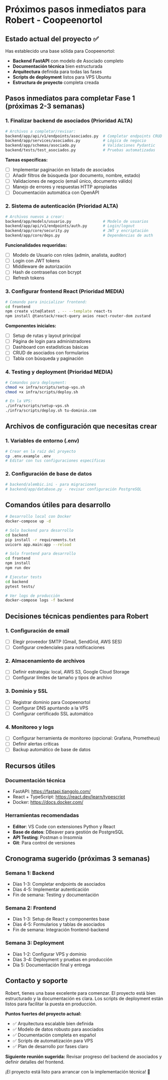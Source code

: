 # Próximos pasos inmediatos para Robert - Coopeenortol

## Estado actual del proyecto ✅

Has establecido una base sólida para Coopeenortol:

- **Backend FastAPI** con modelo de Asociado completo
- **Documentación técnica** bien estructurada
- **Arquitectura** definida para todas las fases
- **Scripts de deployment** listos para VPS Ubuntu
- **Estructura de proyecto** completa creada

## Pasos inmediatos para completar Fase 1 (próximas 2-3 semanas)

### 1. Finalizar backend de asociados (Prioridad ALTA)

```bash
# Archivos a completar/revisar:
backend/app/api/v1/endpoints/asociados.py  # Completar endpoints CRUD
backend/app/services/asociados.py          # Lógica de negocio
backend/app/schemas/asociado.py            # Validaciones Pydantic
backend/tests/test_asociados.py            # Pruebas automatizadas
```

**Tareas específicas:**
- [ ] Implementar paginación en listado de asociados
- [ ] Añadir filtros de búsqueda (por documento, nombre, estado)
- [ ] Validaciones de negocio (email único, documento válido)
- [ ] Manejo de errores y respuestas HTTP apropiadas
- [ ] Documentación automática con OpenAPI

### 2. Sistema de autenticación (Prioridad ALTA)

```bash
# Archivos nuevos a crear:
backend/app/models/usuario.py              # Modelo de usuarios
backend/app/api/v1/endpoints/auth.py       # Login/logout
backend/app/core/security.py               # JWT y encriptación
backend/app/core/deps.py                   # Dependencias de auth
```

**Funcionalidades requeridas:**
- [ ] Modelo de Usuario con roles (admin, analista, auditor)
- [ ] Login con JWT tokens
- [ ] Middleware de autorización
- [ ] Hash de contraseñas con bcrypt
- [ ] Refresh tokens

### 3. Configurar frontend React (Prioridad MEDIA)

```bash
# Comando para inicializar frontend:
cd frontend
npm create vite@latest . -- --template react-ts
npm install @tanstack/react-query axios react-router-dom zustand
```

**Componentes iniciales:**
- [ ] Setup de rutas y layout principal
- [ ] Página de login para administradores
- [ ] Dashboard con estadísticas básicas
- [ ] CRUD de asociados con formularios
- [ ] Tabla con búsqueda y paginación

### 4. Testing y deployment (Prioridad MEDIA)

```bash
# Comandos para deployment:
chmod +x infra/scripts/setup-vps.sh
chmod +x infra/scripts/deploy.sh

# En la VPS:
./infra/scripts/setup-vps.sh
./infra/scripts/deploy.sh tu-dominio.com
```

## Archivos de configuración que necesitas crear

### 1. Variables de entorno (.env)
```bash
# Crear en la raíz del proyecto
cp .env.example .env
# Editar con tus configuraciones específicas
```

### 2. Configuración de base de datos
```bash
# backend/alembic.ini - para migraciones
# backend/app/database.py - revisar configuración PostgreSQL
```

## Comandos útiles para desarrollo

```bash
# Desarrollo local con Docker
docker-compose up -d

# Solo backend para desarrollo
cd backend
pip install -r requirements.txt
uvicorn app.main:app --reload

# Solo frontend para desarrollo  
cd frontend
npm install
npm run dev

# Ejecutar tests
cd backend
pytest tests/

# Ver logs de producción
docker-compose logs -f backend
```

## Decisiones técnicas pendientes para Robert

### 1. Configuración de email
- [ ] Elegir proveedor SMTP (Gmail, SendGrid, AWS SES)
- [ ] Configurar credenciales para notificaciones

### 2. Almacenamiento de archivos
- [ ] Definir estrategia: local, AWS S3, Google Cloud Storage
- [ ] Configurar límites de tamaño y tipos de archivo

### 3. Dominio y SSL
- [ ] Registrar dominio para Coopeenortol
- [ ] Configurar DNS apuntando a la VPS
- [ ] Configurar certificado SSL automático

### 4. Monitoreo y logs
- [ ] Configurar herramienta de monitoreo (opcional: Grafana, Prometheus)
- [ ] Definir alertas críticas
- [ ] Backup automático de base de datos

## Recursos útiles

### Documentación técnica
- FastAPI: https://fastapi.tiangolo.com/
- React + TypeScript: https://react.dev/learn/typescript
- Docker: https://docs.docker.com/

### Herramientas recomendadas
- **Editor**: VS Code con extensiones Python y React
- **Base de datos**: DBeaver para gestión de PostgreSQL
- **API Testing**: Postman o Insomnia
- **Git**: Para control de versiones

## Cronograma sugerido (próximas 3 semanas)

### Semana 1: Backend
- Días 1-3: Completar endpoints de asociados
- Días 4-5: Implementar autenticación
- Fin de semana: Testing y documentación

### Semana 2: Frontend
- Días 1-3: Setup de React y componentes base
- Días 4-5: Formularios y tablas de asociados
- Fin de semana: Integración frontend-backend

### Semana 3: Deployment
- Días 1-2: Configurar VPS y dominio
- Días 3-4: Deployment y pruebas en producción
- Día 5: Documentación final y entrega

## Contacto y soporte

Robert, tienes una base excelente para comenzar. El proyecto está bien estructurado y la documentación es clara. Los scripts de deployment están listos para facilitar la puesta en producción.

**Puntos fuertes del proyecto actual:**
- ✅ Arquitectura escalable bien definida
- ✅ Modelo de datos robusto para asociados
- ✅ Documentación completa en español
- ✅ Scripts de automatización para VPS
- ✅ Plan de desarrollo por fases claro

**Siguiente reunión sugerida:** Revisar progreso del backend de asociados y definir detalles del frontend.

¡El proyecto está listo para arrancar con la implementación técnica! 🚀
